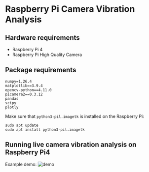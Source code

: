 # Raspberry Pi Camera Vibration Analysis

## Hardware requirements
- Raspberry Pi 4
- Raspberry Pi High Quality Camera

## Package requirements
```
numpy=1.26.4
matplotlib==3.9.4
opencv-python==4.11.0
picamera2==0.3.12
pandas
scipy
plotly
```
Make sure that `python3-pil.imagetk` is installed on the Raspberry Pi:
```
sudo apt update
sudo apt install python3-pil.imagetk
```

## Running live camera vibration analysis on Raspberry Pi4
Example demo: 
![demo](images/image.png)
